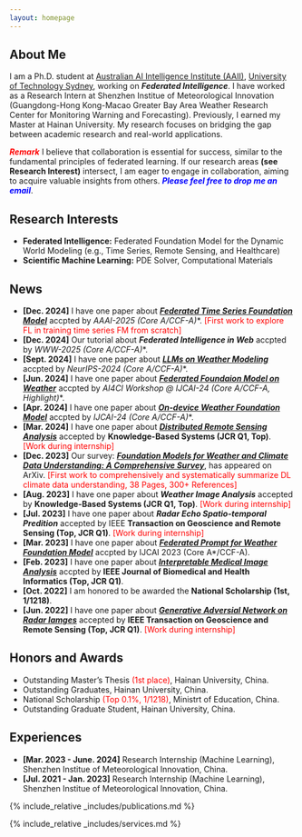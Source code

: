 ```yaml
---
layout: homepage
---
```


## About Me

I am a Ph.D. student at [Australian AI Intelligence Institute (AAII)](https://www.uts.edu.au/research/australian-artificial-intelligence-institute), [University of Technology Sydney](https://www.uts.edu.au/), working on ***Federated Intelligence***. I have worked as a Research Intern at Shenzhen Institue of Meteorological Innovation (Guangdong-Hong Kong-Macao Greater Bay Area Weather Research Center for Monitoring Warning and Forecasting). Previously, I earned my Master at Hainan University. My research focuses on bridging the gap between academic research and real-world applications.

***<span style="color: Red;">Remark</span>*** I believe that collaboration is essential for success, similar to the fundamental principles of federated learning. If our research areas **(see Research Interest)** intersect, I am eager to engage in collaboration, aiming to acquire valuable insights from others. ***<span style="color: blue;">Please feel free to drop me an email</span>***.

## Research Interests

- **Federated Intelligence:** Federated Foundation Model for the Dynamic World Modeling (e.g., Time Series, Remote Sensing, and Healthcare)
- **Scientific Machine Learning:** PDE Solver, Computational Materials

## News

- **[Dec. 2024]** I have one paper about [***Federated Time Series Foundation Model***](https://arxiv.org/pdf/2412.08906) accpted by **AAAI-2025 (Core A*/CCF-A)**. <span style="color: red;">[First work to explore FL in training time series FM from scratch]</span>
- **[Dec. 2024]** Our tutorial about ***Federated Intelligence in Web*** accpted by **WWW-2025 (Core A*/CCF-A)**.
- **[Sept. 2024]** I have one paper about [***LLMs on Weather Modeling***](https://arxiv.org/pdf/2405.20348) accpted by **NeurIPS-2024 (Core A*/CCF-A)**.
- **[Jun. 2024]** I have one paper about [***Federated Foundaion Model on Weather***](https://openreview.net/pdf?id=VpMYKivGVE) accpted by **AI4CI Workshop @ IJCAI-24 (Core A*/CCF-A, Highlight)**.
- **[Apr. 2024]** I have one paper about [***On-device Weather Foundation Model***](https://arxiv.org/pdf/2305.14244) accpted by **IJCAI-24 (Core A*/CCF-A)**.
- **[Mar. 2024]** I have one paper about [***Distributed Remote Sensing Analysis***](https://www.sciencedirect.com/science/article/abs/pii/S0950705124003290) accepted by **Knowledge-Based Systems (JCR Q1, Top)**. <span style="color: red;">[Work during internship]</span>
- **[Dec. 2023]** Our survey: [***Foundation Models for Weather and Climate Data Understanding: A Comprehensive Survey***](https://arxiv.org/pdf/2312.03014), has appeared on ArXiv. <span style="color: red;">[First work to comprehensively and systematically summarize DL climate data understanding, 38 Pages, 300+ References]</span>
- **[Aug. 2023]** I have one paper about ***Weather Image Analysis*** accepted by **Knowledge-Based Systems (JCR Q1, Top)**. <span style="color: red;">[Work during internship]</span>
- **[Jul. 2023]** I have one paper about ***Radar Echo Spatio-temporal Predition*** accepted by IEEE **Transaction on Geoscience and Remote Sensing (Top, JCR Q1)**. <span style="color: red;">[Work during internship]</span>
- **[Mar. 2023]** I have one paper about [***Federated Prompt for Weather Foundation Model***](https://www.ijcai.org/proceedings/2023/0393.pdf) accpted by IJCAI 2023 (Core A*/CCF-A).
- **[Feb. 2023]** I have one paper about [***Interpretable Medical Image Analysis***](https://ieeexplore.ieee.org/document/10050021?denied=) accpted by **IEEE Journal of Biomedical and Health Informatics (Top, JCR Q1)**.
- **[Oct. 2022]** I am honored to be awarded the **National Scholarship (1st, 1/1218)**.
- **[Jun. 2022]** I have one paper about [***Generative Adversial Network on Radar Iamges***](https://ieeexplore.ieee.org/document/10050021?denied=) accepted by **IEEE Transaction on Geoscience and Remote Sensing (Top, JCR Q1)**. <span style="color: red;">[Work during internship]</span>

## Honors and Awards
- Outstanding Master’s Thesis <span style="color: red;">(1st place)</span>, Hainan University, China.
- Outstanding Graduates, Hainan University, China.
- National Scholarship <span style="color: red;">(Top 0.1%, 1/1218)</span>, Ministrt of Education, China.
- Outstanding Graduate Student, Hainan University, China.

## Experiences
- **[Mar. 2023 - June. 2024]** Research Internship (Machine Learning), Shenzhen Institue of Meteorological Innovation, China.
- **[Jul. 2021 - Jan. 2023]** Research Internship (Machine Learning), Shenzhen Institue of Meteorological Innovation, China.

{% include_relative _includes/publications.md %}

{% include_relative _includes/services.md %}
